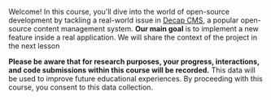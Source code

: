 Welcome!  In this course, you'll dive into the world of open-source development by tackling a real-world
issue in [Decap CMS](https://github.com/decaporg/decap-cms), a popular open-source content management system.
**Our main goal** is to implement a new feature inside a real application. We will share the context of the project in 
the next lesson

**Please be aware that for research purposes, your progress, interactions, and code submissions within this course will be
recorded.** This data will be used to improve future educational experiences. By proceeding with this course, you consent
to this data collection.

